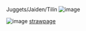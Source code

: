 Juggets/Jaiden/Tilín ![image](https://files.catbox.moe/lqfn5r.gif)



![image](https://files.catbox.moe/vo514e.gif) [strawpage](https://straw.page/make?id=redbow)
